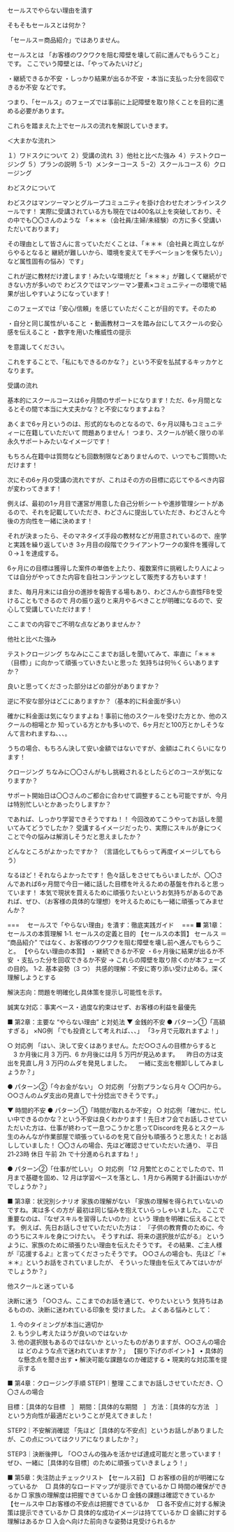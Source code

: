 セールスでやらない理由を潰す


そもそもセールスとは何か？ 

「セールス＝商品紹介」ではありません。

 セールスとは 「お客様のワクワクを阻む障壁を壊して前に進んでもらうこと」です。 
ここでいう障壁とは、「やってみたいけど」 

・継続できるか不安 
・しっかり結果が出るか不安 
・本当に支払った分を回収できるか不安 などです。 

つまり、「セールス」のフェーズでは事前に上記障壁を取り除くことを目的に進める必要があります。

これらを踏まえた上でセールスの流れを解説していきます。  


＜大まかな流れ＞
 
１）ワドスクについて 
２）受講の流れ 
３）他社と比べた強み 
４）テストクロージング
５）プランの説明
５-1）メンターコース 
５−2）スクールコース
6）クロージング



わどスクについて

わどスクはマンツーマンとグループコミュニティを掛け合わせたオンラインスクールです！
実際に受講されている方も現在では400名以上を突破しており、その中でも〇〇さんのような
「＊＊＊（会社員/主婦/未経験）の方に多く受講いただいております」

その理由として皆さんに言っていただくことは、「＊＊＊（会社員と両立しながらやるとなると
継続が難しいから、環境を変えてモチベーションを保ちたい）」など属性固有の悩み）です」

これが逆に教材だけ渡します！みたいな環境だと「＊＊＊」が難しくて継続ができない方が多いので
わどスクではマンツーマン要素×コミュニティーの環境で結果が出しやすいようになっています！



このフェーズでは「安心/信頼」を感じていただくことが目的です。そのため


・自分と同じ属性がいること
・動画教材コースを踏み台にしてスクールの安心感を伝えること
・数字を用いた権威性の提示

を意識してください。

これをすることで、「私にもできるのかな？」という不安を払拭するキッカケとなります。



受講の流れ

基本的にスクールコースは6ヶ月間のサポートになります！ただ、6ヶ月間となるとその間で本当に大丈夫かな？と不安になりますよね？

あくまで6ヶ月というのは、形式的なものとなるので、6ヶ月以降もコミュニティーに在籍していただいて
問題ありません！
つまり、スクールが続く限りの半永久サポートみたいなイメージです！

もちろん在籍中は質問なども回数制限などありませんので、いつでもご質問いただけます！

次にその6ヶ月の受講の流れですが、これはその方の目標に応じてやるべき内容が変わってきます！

例えば、最初の1ヶ月目で運営が用意した自己分析シートや進捗管理シートがあるので、それを記載していただき、わどさんに提出していただき、わどさんと今後の方向性を一緒に決めます！

それが決まったら、そのマネタイズ手段の教材などが用意されているので、座学と実践を繰り返していき
3ヶ月目の段階でクライアントワークの案件を獲得して０→１を達成する。

6ヶ月にの目標は獲得した案件の単価を上たり、複数案件に挑戦したり人によっては自分がやってきた内容を自社コンテンツとして販売する方もいます！

また、毎月月末には自分の進捗を報告する場もあり、わどさんから直性FBを受けることもできるので
月の振り返りと来月やるべきことが明確になるので、安心して受講していただけます！

ここまでの内容でご不明な点などありませんか？



他社と比べた強み






テストクロージング
ちなみにここまでお話しを聞いてみて、率直に「＊＊＊（目標）」に向かって頑張っていきたいと思った
気持ちは何％くらいありますか？

良いと思ってくださった部分はどの部分がありますか？

逆に不安な部分はどこにありますか？（基本的に料金面が多い）

確かに料金面は気になりますよね！事前に他のスクールを受けた方とか、他のスクールの相場とか
知っている方とかも多いので、6ヶ月だと100万とかしそうなんて言われますね、、、。

うちの場合、もちろん決して安い金額ではないですが、金額はこれくらいになります！



クロージング
ちなみに〇〇さんがもし挑戦されるとしたらどのコースが気になりますか？

サポート開始日は〇〇さんのご都合に合わせて調整することも可能ですが、今月は特別忙しいとかあったりしますか？

であれば、しっかり学習できそうですね！！
今回改めてこうやってお話しを聞いてみてどうでしたか？
受講するイメージだったり、実際にスキルが身につくことで今の悩みは解消しそうだと思えましたか？


どんなところがよかったですか？
（言語化してもらって再度イメージしてもらう）

なるほど！それならよかったです！
色々話しをさせてもらいましたが、〇〇さんであれば6ヶ月間で今日一緒に話した目標を叶えるための基盤を作れると思っています！
本気で現状を買えるために頑張りたいというお気持ちがあるのであれば、ぜひ、（お客様の具体的な理想）を叶えるためにも一緒に頑張ってみませんか？





===　 セールスで「やらない理由」を潰す：徹底実践ガイド　 ===
■ 第1章：セールスの本質理解
1‑1. セールスの定義と目的
 【セールスの本質】
 セールス ＝ “商品紹介” ではなく、お客様のワクワクを阻む障壁を壊し前へ進んでもらうこと。
【やらない理由の本質】
 ・継続できるか不安
 ・6ヶ月後に結果が出るか不安
 ・支払った分を回収できるか不安
 → これらの障壁を取り除くのが本フェーズの目的。
1‑2. 基本姿勢（3 つ）
共感的理解：不安に寄り添い受け止める。深く理解しようとする


解決志向：問題を明確化し具体策を提示し可能性を示す。


誠実な対応：事実ベース・過度な約束はせず、お客様の利益を最優先



■ 第2章：主要な “やらない理由” と対処法
▼ 金銭的不安
 ● パターン①「高額すぎる」
×NG例
「でも投資として考えれば、、、」
「3ヶ月で元取れますよ！」

 ○ 対応例
 「はい、決して安くはありません。ただ○○さんの目標からすると
 　3 か月後に月 3 万円、6 か月後には月 5 万円が見込めます。
 　昨日の方は支出を見直し月 3 万円のムダを発見しました。
 　一緒に支出を棚卸ししてみましょうか？」

● パターン②「今お金がない」
 ○ 対応例
 「分割プランなら月々 〇〇円から。○○さんのムダ支出の見直しで十分捻出できそうです。」

▼ 時間的不安
 ● パターン①「時間が取れるか不安」
 ○ 対応例
 「確かに、忙しい中できるのかな？という不安は良くわかります！先日オフ会でお話しさせていただいた方は、仕事が終わって一息つこうかと思ってDiscordを見るとスクール生のみんなが作業部屋で頑張っているのを見て自分も頑張ろうと思えた！とお話ししていました！
〇〇さんの場合、先ほど確認させていただいた通り、
平日 21‑23時
休日 午前 2h
 で十分進められますね！」

● パターン②「仕事が忙しい」
 ○ 対応例
 「12 月繁忙とのことでしたので、11 月まで基礎を固め、12 月は学習ペースを落とし、1 月から再開する計画はいかがでしょうか？」

■ 第3章：状況別シナリオ
家族の理解がない
 「家族の理解を得られていないのですね。実は多くの方が 最初は同じ悩みを抱えていらっしゃいました。 ここで重要なのは、『なぜスキルを習得したいのか』という 理由を明確に伝えることです。 例えば、先日お話しさせていただいた方は： 『子供の教育費のために、今のうちにスキルを身につけたい。 そうすれば、将来の選択肢が広がる』 というように、家族のために頑張りたい理由を伝えたそうです。 その結果、ご主人様が『応援するよ』と言ってくださったそうです。 ○○さんの場合も、先ほど『＊＊＊』というお話をされていましたが、 そういった理由を伝えてみてはいかがでしょうか？」

他スクールと迷っている
 



決断に迷う
 「○○さん、ここまでのお話を通じて、やりたいという 気持ちはあるものの、決断に迷われている印象を 受けました。 
よくある悩みとして：
1. 今のタイミングが本当に適切か
2. もう少し考えたほうが良いのではないか 
3. 他の選択肢もあるのではないか といったものがありますが、○○さんの場合は どのような点で迷われていますか？」
 【掘り下げのポイント】 
• 具体的な懸念点を聞き出す
• 解決可能な課題なのか確認する 
• 現実的な対応策を提示する

■ 第4章：クロージング手順
STEP1｜整理
ここまでお話しさせていただき、〇〇さんの場合

目標：［具体的な目標　］
期間：［具体的な期間　］
方法：［具体的な方法　］
という方向性が最適だということが見えてきました！

STEP2｜不安解消確認
 「先ほど［具体的な不安点］というお話しがありましたが、この点についてはクリアになりましたか？」

STEP3｜決断後押し
 「○○さんの強みを活かせば達成可能だと思っています！
ぜひ、一緒に［具体的な目標］のために頑張っていきましょう！」

■ 第5章：失注防止チェックリスト
【セールス前】
□ お客様の目的が明確になっているか　
□ 具体的なロードマップが提示できているか
□ 時間の確保ができるか
□ 家族の理解度は把握できているか
□ 金銭の課題は確認できているか
【セールス中
□お客様の不安点は把握できているか　
□ 各不安点に対する解決策は提示できているか
□ 具体的な成功イメージは持てているか
□ 金額に対する理解はあるか
□ 入会へ向けた前向きな姿勢は見受けられるか

